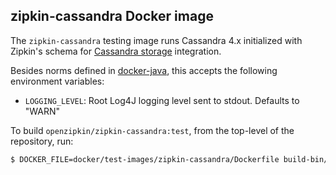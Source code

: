 ## zipkin-cassandra Docker image

The `zipkin-cassandra` testing image runs Cassandra 4.x initialized with Zipkin's schema for
[Cassandra storage](../../../zipkin-storage/cassandra) integration.

Besides norms defined in [docker-java](https://github.com/openzipkin/docker-java), this accepts the
following environment variables:

 * `LOGGING_LEVEL`: Root Log4J logging level sent to stdout. Defaults to "WARN"

To build `openzipkin/zipkin-cassandra:test`, from the top-level of the repository, run:
```bash
$ DOCKER_FILE=docker/test-images/zipkin-cassandra/Dockerfile build-bin/docker/docker_build openzipkin/zipkin-cassandra:test
```
